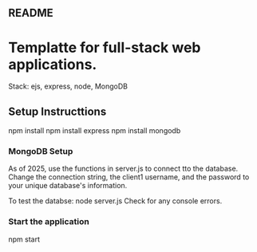 ## README

# Templatte for full-stack web applications.
Stack: ejs, express, node, MongoDB

## Setup Instructtions
npm install
npm install express
npm install mongodb

### MongoDB Setup
As of 2025, use the functions in server.js to connect tto the database. Change the connection string, the client1 username, and the password to your unique database's information.

To test the databse:
node server.js
Check for any console errors.

### Start the application
npm start
